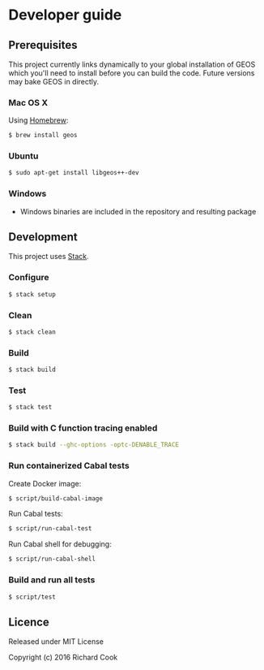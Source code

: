 # Developer guide

## Prerequisites

This project currently links dynamically to your global installation of GEOS
which you'll need to install before you can build the code. Future versions may
bake GEOS in directly.

### Mac OS X

Using [Homebrew][homebrew]:

```bash
$ brew install geos
```

### Ubuntu

```bash
$ sudo apt-get install libgeos++-dev
```

### Windows

* Windows binaries are included in the repository and resulting package

## Development

This project uses [Stack][stack].

### Configure

```bash
$ stack setup
```

### Clean

```bash
$ stack clean
```

### Build

```bash
$ stack build
```

### Test

```bash
$ stack test
```

### Build with C function tracing enabled

```bash
$ stack build --ghc-options -optc-DENABLE_TRACE
```

### Run containerized Cabal tests

Create Docker image:

```bash
$ script/build-cabal-image
```

Run Cabal tests:

```bash
$ script/run-cabal-test
```

Run Cabal shell for debugging:

```bash
$ script/run-cabal-shell
```

### Build and run all tests

```bash
$ script/test
```

## Licence

Released under MIT License

Copyright (c) 2016 Richard Cook

[homebrew]: http://brew.sh/
[stack]: https://haskellstack.org/
